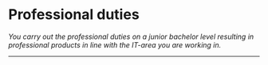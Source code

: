 # Professional duties
*You carry out the professional duties on a junior bachelor level resulting in professional products in line with the IT-area you are working in.*
*** 
